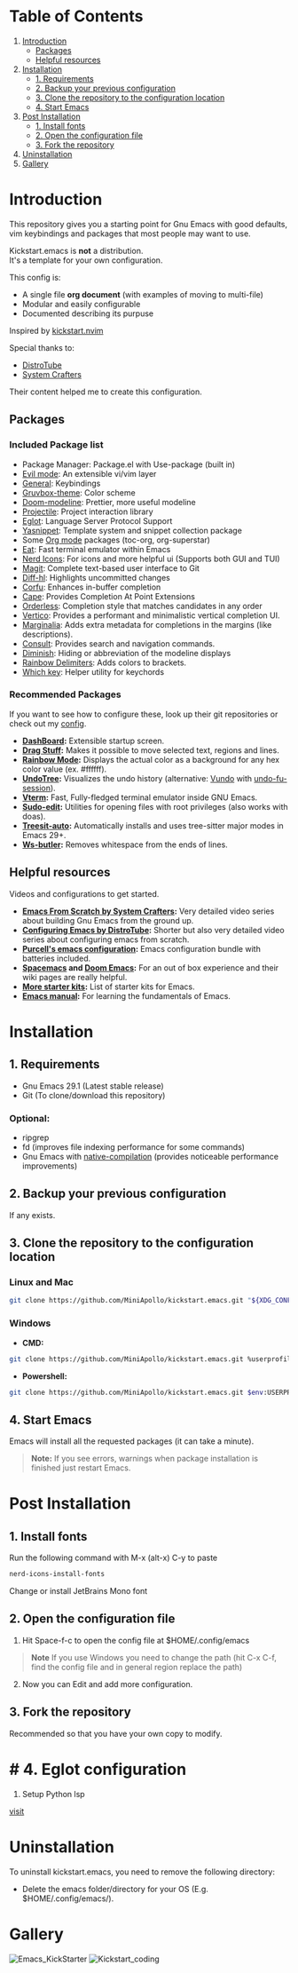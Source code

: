 # Table of Contents

1.  [Introduction](#orgb229cbd)
    -  [Packages](#orgb05d649)
    -  [Helpful resources](#orgfaf0570)
2.  [Installation](#orgb633c86)
    -  [1. Requirements](#orgb7bc22f)
    -  [2. Backup your previous configuration](#org6189661)
    -  [3. Clone the repository to the configuration location](#org820a205)
    -  [4. Start Emacs](#orgd77a070)
3.  [Post Installation](#org60302a9)
    -  [1. Install fonts](#org87d8fc9)
    -  [2. Open the configuration file](#org94fe140)
    -  [3. Fork the repository](#org23b14b0)
4.  [Uninstallation](#org14852f4)
5.  [Gallery](#orgc18728a)

<a id="orgb229cbd"></a>

# Introduction
This repository gives you a starting point for Gnu Emacs with good defaults, vim keybindings and packages that most people may want to use.

Kickstart.emacs is **not** a distribution. <br>
It's a template for your own configuration.

This config is:
-   A single file **org document** (with examples of moving to multi-file)
-   Modular and easily configurable
-   Documented describing its purpuse

Inspired by [kickstart.nvim](https://github.com/nvim-lua/kickstart.nvim)

Special thanks to:
-   [DistroTube](https://www.youtube.com/watch?v=d1fgypEiQkE&list=PL5--8gKSku15e8lXf7aLICFmAHQVo0KXX)
-   [System Crafters](https://www.youtube.com/watch?v=74zOY-vgkyw&list=PLEoMzSkcN8oPH1au7H6B7bBJ4ZO7BXjSZ)

Their content helped me to create this configuration.

<a id="orgb05d649"></a>

## Packages

### Included Package list

-   Package Manager: Package.el with Use-package (built in)
-   [Evil mode](https://github.com/emacs-evil/evil): An extensible vi/vim layer
-   [General](https://github.com/noctuid/general.el): Keybindings
-   [Gruvbox-theme](https://github.com/greduan/emacs-theme-gruvbox): Color scheme
-   [Doom-modeline](https://github.com/seagle0128/doom-modeline): Prettier, more useful modeline
-   [Projectile](https://github.com/bbatsov/projectile): Project interaction library
-   [Eglot](https://www.gnu.org/software/emacs/manual/html_mono/eglot.html): Language Server Protocol Support
-   [Yasnippet](https://github.com/joaotavora/yasnippet): Template system and snippet collection package
-   Some [Org mode](https://orgmode.org/) packages (toc-org, org-superstar)
-   [Eat](https://codeberg.org/akib/emacs-eat): Fast terminal emulator within Emacs
-   [Nerd Icons](https://github.com/rainstormstudio/nerd-icons.el): For icons and more helpful ui (Supports both GUI and TUI)
-   [Magit](https://github.com/magit/magit): Complete text-based user interface to Git
-   [Diff-hl](https://github.com/dgutov/diff-hl): Highlights uncommitted changes
-   [Corfu](https://github.com/minad/corfu): Enhances in-buffer completion
-   [Cape](https://github.com/minad/cape): Provides Completion At Point Extensions
-   [Orderless](https://github.com/oantolin/orderless): Completion style that matches candidates in any order
-   [Vertico](https://github.com/minad/vertico): Provides a performant and minimalistic vertical completion UI.
-   [Marginalia](https://github.com/minad/marginalia): Adds extra metadata for completions in the margins (like descriptions).
-   [Consult](https://github.com/minad/consult): Provides search and navigation commands.
-   [Diminish](https://github.com/myrjola/diminish.el): Hiding or abbreviation of the modeline displays
-   [Rainbow Delimiters](https://github.com/Fanael/rainbow-delimiters): Adds colors to brackets.
-   [Which key](https://github.com/justbur/emacs-which-key): Helper utility for keychords

### Recommended Packages

If you want to see how to configure these, look up their git repositories or check out my [config](https://github.com/MiniApollo/config/blob/main/emacs/config.org).

-   **[DashBoard](https://github.com/emacs-dashboard/emacs-dashboard):** Extensible startup screen.
-   **[Drag Stuff](https://github.com/rejeep/drag-stuff.el):** Makes it possible to move selected text, regions and lines.
-   **[Rainbow Mode](https://github.com/emacsmirror/rainbow-mode):** Displays the actual color as a background for any hex color value (ex. #ffffff).
-   **[UndoTree](https://www.emacswiki.org/emacs/UndoTree):** Visualizes the undo history (alternative: [Vundo](https://github.com/casouri/vundo) with [undo-fu-session](https://github.com/emacsmirror/undo-fu-session)).
-   **[Vterm](https://github.com/akermu/emacs-libvterm):** Fast, Fully-fledged terminal emulator inside GNU Emacs.
-   **[Sudo-edit](https://github.com/nflath/sudo-edit):** Utilities for opening files with root privileges (also works with doas).
-   **[Treesit-auto](https://github.com/renzmann/treesit-auto):** Automatically installs and uses tree-sitter major modes in Emacs 29+.
-   **[Ws-butler](https://github.com/lewang/ws-butler):** Removes whitespace from the ends of lines.


<a id="orgfaf0570"></a>

## Helpful resources

Videos and configurations to get started.

-   **[Emacs From Scratch by System Crafters](https://www.youtube.com/watch?v=74zOY-vgkyw&list=PLEoMzSkcN8oPH1au7H6B7bBJ4ZO7BXjSZ):** Very detailed video series about building Gnu Emacs from the ground up.
-   **[Configuring Emacs by DistroTube](https://www.youtube.com/watch?v=d1fgypEiQkE&list=PL5--8gKSku15e8lXf7aLICFmAHQVo0KXX):** Shorter but also very detailed video series about configuring emacs from scratch.
-   **[Purcell's emacs configuration](https://github.com/purcell/emacs.d):** Emacs configuration bundle with batteries included.
-   **[Spacemacs](https://www.spacemacs.org/) and [Doom Emacs](https://github.com/doomemacs/doomemacs):** For an out of box experience and their wiki pages are really helpful.
-   **[More starter kits](https://www.emacswiki.org/emacs/StarterKits ):** List of starter kits for Emacs.
-   **[Emacs manual](https://www.gnu.org/software/emacs/manual/html_node/emacs/index.html):** For learning the fundamentals of Emacs.


<a id="orgb633c86"></a>

# Installation


<a id="orgb7bc22f"></a>

## 1. Requirements

-   Gnu Emacs 29.1 (Latest stable release)
-   Git (To clone/download this repository)


### Optional:

-   ripgrep
-   fd (improves file indexing performance for some commands)
-   Gnu Emacs with [native-compilation](https://www.emacswiki.org/emacs/GccEmacs) (provides noticeable performance improvements)


<a id="org6189661"></a>

## 2. Backup your previous configuration

If any exists.

<a id="org820a205"></a>

## 3. Clone the repository to the configuration location

### Linux and Mac
```sh
git clone https://github.com/MiniApollo/kickstart.emacs.git "${XDG_CONFIG_HOME:-$HOME/.config}"/emacs
```

### Windows

-   **CMD:**
```sh
git clone https://github.com/MiniApollo/kickstart.emacs.git %userprofile%\AppData\Local\emacs\
```
-   **Powershell:**
```sh
git clone https://github.com/MiniApollo/kickstart.emacs.git $env:USERPROFILE\AppData\Local\emacs\
```

<a id="orgd77a070"></a>

## 4. Start Emacs

Emacs will install all the requested packages (it can take a minute).

> **Note:**
> If you see errors, warnings when package installation is finished just restart Emacs.

<a id="org60302a9"></a>

# Post Installation

<a id="org87d8fc9"></a>

## 1. Install fonts

Run the following command with M-x (alt-x) C-y to paste

```sh
nerd-icons-install-fonts
```

Change or install JetBrains Mono font

<a id="org94fe140"></a>

## 2. Open the configuration file

1.  Hit Space-f-c to open the config file at $HOME/.config/emacs

> **Note**
> If you use Windows you need to change the path (hit C-x C-f, find the config file and in general region replace the path)

2.  Now you can Edit and add more configuration.

<a id="org23b14b0"></a>

## 3. Fork the repository

Recommended so that you have your own copy to modify.

# # 4. Eglot configuration

1. Setup Python lsp

[visit](https://github.com/python-lsp/python-lsp-server)

<a id="org14852f4"></a>

# Uninstallation

To uninstall kickstart.emacs, you need to remove the following directory:

-   Delete the emacs folder/directory for your OS (E.g. $HOME/.config/emacs/).

<a id="orgc18728a"></a>

# Gallery

![Emacs_KickStarter](https://github.com/MiniApollo/kickstart.emacs/assets/72389030/b82bb86b-ce49-4b0a-8fe7-2ca8b8c422fb)
![Kickstart_coding](https://github.com/MiniApollo/kickstart.emacs/assets/72389030/8e560d2b-78f5-4306-8f6a-c70ad189f181)
